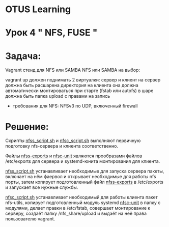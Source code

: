 # OTUS Learning
# Урок 4 " NFS, FUSE "


# Задача:

Vagrant стенд для NFS или SAMBA
NFS или SAMBA на выбор:

vagrant up должен поднимать 2 виртуалки: сервер и клиент
на сервер должна быть расшарена директория
на клиента она должна автоматически монтироваться при старте (fstab или autofs)
в шаре должна быть папка upload с правами на запись
- требования для NFS: NFSv3 по UDP, включенный firewall


# Решение:

Скрипты [nfss_script.sh](nfss_script.sh) и [nfsc_script.sh](nfss_script.sh) выполняют первичную подготовку nfs-сервера и клиента соответственно.

Файлы [nfss-exports](nfss-exports) и [nfsc-unit](nfsc-unit) являются прообразами файлов /etc/exports для сервера и systemd-юнита монтирования для клиента.

[nfss_script.sh](nfss_script.sh) устанавливает необходимые для запуска сервера пакеты, включает на нём фаервол и открывает необходимые для работы nfs порты, затем копирует подготовленный файл [nfss-exports](nfss-exports) в /etc/exports и запускает все нужные службы.

[nfsc_script.sh](nfss_script.sh) устанавливает необходимый для работы клиента пакет nfs-utils, копирует подготовленный модуль systemd [nfsc-unit](nfsc-unit) в папку с модулями, делает правки в /etc/fstab, совершает монтирование к серверу, создаёт папку /nfs_share/upload и выдаёт на неё права пользователю vagrant.
